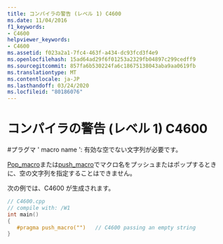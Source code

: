 ```yaml
---
title: コンパイラの警告 (レベル 1) C4600
ms.date: 11/04/2016
f1_keywords:
- C4600
helpviewer_keywords:
- C4600
ms.assetid: f023a2a1-7fc4-463f-a434-dc93fcd3f4e9
ms.openlocfilehash: 15ad64ad29f6f01253a2329fb04897c299cedff9
ms.sourcegitcommit: 857fa6b530224fa6c18675138043aba9aa0619fb
ms.translationtype: MT
ms.contentlocale: ja-JP
ms.lasthandoff: 03/24/2020
ms.locfileid: "80186076"
---
```

# <a name="compiler-warning-level-1-c4600"></a>コンパイラの警告 (レベル 1) C4600

\#プラグマ ' macro name ': 有効な空でない文字列が必要です。

[Pop_macro](../../preprocessor/pop-macro.md)または[push_macro](../../preprocessor/push-macro.md)でマクロ名をプッシュまたはポップするときに、空の文字列を指定することはできません。

次の例では、C4600 が生成されます。

```cpp
// C4600.cpp
// compile with: /W1
int main()
{
   #pragma push_macro("")   // C4600 passing an empty string
}
```
